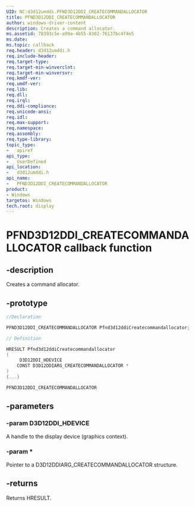 ```yaml
---
UID: NC:d3d12umddi.PFND3D12DDI_CREATECOMMANDALLOCATOR
title: PFND3D12DDI_CREATECOMMANDALLOCATOR
author: windows-driver-content
description: Creates a command allocator.
ms.assetid: 78393c5e-a99a-4b55-8302-76137bc4f4e5
ms.date: 
ms.topic: callback
req.header: d3d12umddi.h
req.include-header:
req.target-type:
req.target-min-winverclnt:
req.target-min-winversvr:
req.kmdf-ver:
req.umdf-ver:
req.lib:
req.dll:
req.irql: 
req.ddi-compliance:
req.unicode-ansi:
req.idl:
req.max-support:
req.namespace:
req.assembly:
req.type-library: 
topic_type: 
-	apiref
api_type: 
-	UserDefined
api_location: 
-	d3d12umddi.h
api_name: 
-	PFND3D12DDI_CREATECOMMANDALLOCATOR
product: 
- Windows
targetos: Windows
tech.root: display
---
```


# PFND3D12DDI_CREATECOMMANDALLOCATOR callback function

## -description

Creates a command allocator.

## -prototype

```cpp
//Declaration

PFND3D12DDI_CREATECOMMANDALLOCATOR Pfnd3d12ddiCreatecommandallocator; 

// Definition

HRESULT Pfnd3d12ddiCreatecommandallocator 
(
	 D3D12DDI_HDEVICE
	CONST D3D12DDIARG_CREATECOMMANDALLOCATOR *
)
{...}

PFND3D12DDI_CREATECOMMANDALLOCATOR 


```

## -parameters

### -param D3D12DDI_HDEVICE  

A handle to the display device (graphics context).
 
### -param * 

Pointer to a D3D12DDIARG_CREATECOMMANDALLOCATOR structure.

## -returns

Returns HRESULT.
